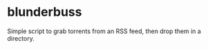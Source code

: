 blunderbuss
===========

Simple script to grab torrents from an RSS feed, then drop them in a directory.
